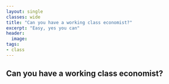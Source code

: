 ```yaml
---
layout: single
classes: wide
title: "Can you have a working class economist?"
excerpt: "Easy, yes you can"
header:
  image: 
tags:
- class
---
```



<h2>Can you have a working class economist?</h2> 

<p>
  
</p>

